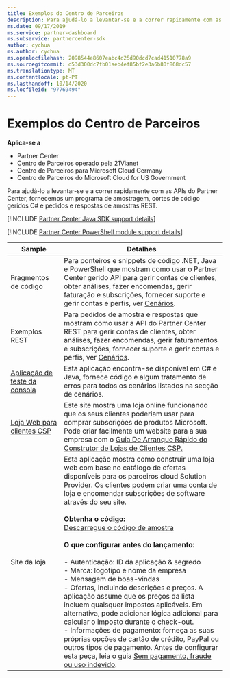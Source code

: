 ```yaml
---
title: Exemplos do Centro de Parceiros
description: Para ajudá-lo a levantar-se e a correr rapidamente com as APIs do Partner Center, fornecemos um programa de amostragem, cortes de código geridos C\ e pedidos e respostas de amostras REST.
ms.date: 09/17/2019
ms.service: partner-dashboard
ms.subservice: partnercenter-sdk
author: cychua
ms.author: cychua
ms.openlocfilehash: 2098544e8607eabc4d25d90dcd7cad41510778a9
ms.sourcegitcommit: d53d300dc7fb01aeb4ef85bf2e3a6b80f868dc57
ms.translationtype: MT
ms.contentlocale: pt-PT
ms.lasthandoff: 10/14/2020
ms.locfileid: "97769494"
---
```

# <a name="partner-center-samples"></a>Exemplos do Centro de Parceiros

**Aplica-se a**

- Partner Center
- Centro de Parceiros operado pela 21Vianet
- Centro de Parceiros para Microsoft Cloud Germany
- Centro de Parceiros do Microsoft Cloud for US Government

Para ajudá-lo a levantar-se e a correr rapidamente com as APIs do Partner Center, fornecemos um programa de amostragem, cortes de código geridos C# e pedidos e respostas de amostras REST.

[!INCLUDE [Partner Center Java SDK support details](../includes/java-sdk-support.md)]

[!INCLUDE [Partner Center PowerShell module support details](../includes/powershell-module-support.md)]

| Sample                                                        | Detalhes                                             |
|---------------------------------------------------------------|-----------------------------------------------------|
| Fragmentos de código                                                 | Para ponteiros e snippets de código .NET, Java e PowerShell que mostram como usar o Partner Center gerido API para gerir contas de clientes, obter análises, fazer encomendas, gerir faturação e subscrições, fornecer suporte e gerir contas e perfis, ver [Cenários](scenarios.md).                                                                          |
| Exemplos REST                                                  | Para pedidos de amostra e respostas que mostram como usar a API do Partner Center REST para gerir contas de clientes, obter análises, fazer encomendas, gerir faturamentos e subscrições, fornecer suporte e gerir contas e perfis, ver [Cenários](scenarios.md).                                                                                                       |
| [Aplicação de teste da consola](console-test-app.md)                       | Esta aplicação encontra-se disponível em C# e Java, fornece código e algum tratamento de erros para todos os cenários listados na secção de cenários.                                                                        |
| [Loja Web para clientes CSP](csp-customer-web-storefront.md) | Este site mostra uma loja online funcionando que os seus clientes poderiam usar para comprar subscrições de produtos Microsoft. Pode criar facilmente um website para a sua empresa com o [Guia De Arranque Rápido do Construtor de Lojas de Clientes CSP.](csp-customer-storefront-builder-quick-start-guide-.md)                                                              |
| Site da loja                                                | Esta aplicação mostra como construir uma loja web com base no catálogo de ofertas disponíveis para os parceiros cloud Solution Provider. Os clientes podem criar uma conta de loja e encomendar subscrições de software através do seu site.<br/><br/>                  **Obtenha o código:**<br/> [Descarregue o código de amostra](https://go.microsoft.com/fwlink/p/?LinkId=746683)<br/><br/>                                            **O que configurar antes do lançamento:**<br/><br/> - Autenticação: ID da aplicação & segredo<br/> - Marca: logotipo e nome da empresa<br/> - Mensagem de boas-vindas<br/> - Ofertas, incluindo descrições e preços. A aplicação assume que os preços da lista incluem quaisquer impostos aplicáveis. Em alternativa, pode adicionar lógica adicional para calcular o imposto durante o check-out.<br/> - Informações de pagamento: forneça as suas próprias opções de cartão de crédito, PayPal ou outros tipos de pagamento. Antes de configurar esta peça, leia o guia [Sem pagamento, fraude ou uso indevido](/partner-center/non-payment-fraud-misuse). |